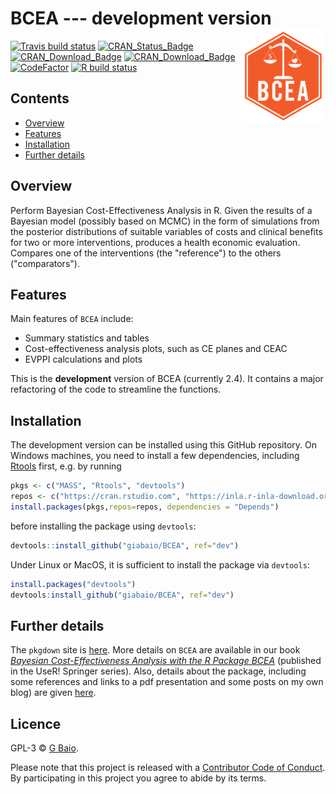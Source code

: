 # BCEA --- development version <img src="man/figures/logo.png" align="right" />

<!-- badges: start -->

[![Travis build status](https://travis-ci.com/n8thangreen/BCEA.svg?branch=dev)](https://travis-ci.com/n8thangreen/BCEA)
 [![CRAN_Status_Badge](http://www.r-pkg.org/badges/version/BCEA)](https://cran.r-project.org/package=BCEA) [![CRAN_Download_Badge](http://cranlogs.r-pkg.org/badges/BCEA)](https://cran.r-project.org/package=BCEA)
[![CRAN_Download_Badge](http://cranlogs.r-pkg.org/badges/grand-total/BCEA?color=orange)](	)
[![CodeFactor](https://www.codefactor.io/repository/github/n8thangreen/bcea/badge)](https://www.codefactor.io/repository/github/n8thangreen/bcea)
[![R build status](https://github.com/n8thangreen/BCEA/workflows/R-CMD-check/badge.svg)](https://github.com/n8thangreen/BCEA/actions)
<!-- badges: end -->

## Contents

- [Overview](#introduction)
- [Features](#features)
- [Installation](#installation)
- [Further details](#further-details)

## Overview

Perform Bayesian Cost-Effectiveness Analysis in R.
Given the results of a Bayesian model (possibly based on MCMC) in the form of simulations from the posterior distributions of suitable variables of costs and clinical benefits for two or more interventions, produces a health economic evaluation. Compares one of the interventions (the "reference") to the others ("comparators").

## Features

Main features of `BCEA` include:

* Summary statistics and tables
* Cost-effectiveness analysis plots, such as CE planes and CEAC
* EVPPI calculations and plots

This is the **development** version of BCEA (currently 2.4). It contains a major refactoring of the code to streamline the functions.

## Installation
The development version can be installed using this GitHub repository. On Windows machines, you need to install a few dependencies, including [Rtools](https://cran.r-project.org/bin/windows/Rtools/) first, e.g. by running

```r
pkgs <- c("MASS", "Rtools", "devtools")
repos <- c("https://cran.rstudio.com", "https://inla.r-inla-download.org/R/stable") 
install.packages(pkgs,repos=repos, dependencies = "Depends")
```
before installing the package using `devtools`:

```r
devtools::install_github("giabaio/BCEA", ref="dev")
```
Under Linux or MacOS, it is sufficient to install the package via `devtools`:

```r
install.packages("devtools")
devtools:install_github("giabaio/BCEA", ref="dev")
```

## Further details
The `pkgdown` site is [here](https://n8thangreen.github.io/BCEA/).
More details on `BCEA` are available in our book [_Bayesian Cost-Effectiveness Analysis with the R Package BCEA_](http://www.statistica.it/gianluca/book/bcea/) (published in the UseR! Springer series). Also, details about the package, including some references and links to a pdf presentation and some posts on my own blog) are given [here](http://www.statistica.it/gianluca/software/bcea/).

## Licence
GPL-3 © [G Baio](https://github.com/giabaio).

Please note that this project is released with a [Contributor Code of Conduct](CONDUCT.md). By participating in this project you agree to abide by its terms.
